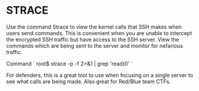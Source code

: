# STRACE

<p>
Use the command Strace to view the kernel calls that SSH makes when users send commands.  
This is convenient when you are unable to intercept the encrypted SSH traffic but have access to
the SSH server.  View the commands which are being sent to the server and monitor for nefarious traffic.
</p>

<p>
Command
`
root$ strace -p <pid> -f 2>&1 | grep 'read(0'
`

</p>
<p>
For defenders, this is a great tool to use when focusing on a single server to see what calls are being made.  
Also great for Red/Blue team CTFs.
</p>